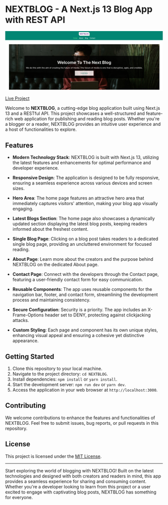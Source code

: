 # NEXTBLOG - A Next.js 13 Blog App with REST API

![NextBlog Preview](https://github.com/RazelRaz/NEXTBLOG/blob/main/public/images/Screenshot.png)

[Live Project](https://nextblog-1sik.vercel.app/)

Welcome to **NEXTBLOG**, a cutting-edge blog application built using Next.js 13 and a RESTful API. This project showcases a well-structured and feature-rich web application for publishing and reading blog posts. Whether you're a blogger or a reader, NEXTBLOG provides an intuitive user experience and a host of functionalities to explore.

## Features

- **Modern Technology Stack**: NEXTBLOG is built with Next.js 13, utilizing the latest features and enhancements for optimal performance and developer experience.

- **Responsive Design**: The application is designed to be fully responsive, ensuring a seamless experience across various devices and screen sizes.

- **Hero Area**: The home page features an attractive hero area that immediately captures visitors' attention, making your blog app visually engaging.

- **Latest Blogs Section**: The home page also showcases a dynamically updated section displaying the latest blog posts, keeping readers informed about the freshest content.

- **Single Blog Page**: Clicking on a blog post takes readers to a dedicated single blog page, providing an uncluttered environment for focused reading.

- **About Page**: Learn more about the creators and the purpose behind NEXTBLOG on the dedicated About page.

- **Contact Page**: Connect with the developers through the Contact page, featuring a user-friendly contact form for easy communication.

- **Reusable Components**: The app uses reusable components for the navigation bar, footer, and contact form, streamlining the development process and maintaining consistency.

- **Secure Configuration**: Security is a priority. The app includes an X-Frame-Options header set to DENY, protecting against clickjacking attacks.

- **Custom Styling**: Each page and component has its own unique styles, enhancing visual appeal and ensuring a cohesive yet distinctive appearance.

## Getting Started

1. Clone this repository to your local machine.
2. Navigate to the project directory: `cd NEXTBLOG`.
3. Install dependencies: `npm install` or `yarn install`.
4. Start the development server: `npm run dev` or `yarn dev`.
5. Access the application in your web browser at `http://localhost:3000`.

## Contributing

We welcome contributions to enhance the features and functionalities of NEXTBLOG. Feel free to submit issues, bug reports, or pull requests in this repository.

## License

This project is licensed under the [MIT License](link-to-your-license-file).

---

Start exploring the world of blogging with NEXTBLOG! Built on the latest technologies and designed with both creators and readers in mind, this app provides a seamless experience for sharing and consuming content. Whether you're a developer looking to learn from this project or a user excited to engage with captivating blog posts, NEXTBLOG has something for everyone.
